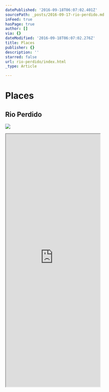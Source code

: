 ```yaml
---
datePublished: '2016-09-18T06:07:02.401Z'
sourcePath: _posts/2016-09-17-rio-perdido.md
inFeed: true
hasPage: true
author: []
via: {}
dateModified: '2016-09-18T06:07:02.276Z'
title: Places
publisher: {}
description: ''
starred: false
url: rio-perdido/index.html
_type: Article

---
```

# Places

## Rio Perdido
![](https://the-grid-user-content.s3-us-west-2.amazonaws.com/da0fd87e-59d0-49be-932d-dc0524805787.jpg)

<iframe src="https://the-grid.github.io/ed-userhtml/?g=eJylU02P0zAQvfdXjIK0TaQmTr9bmkSiiMNyWK2gcEEIufakcZvGwXbaLYj_zqQb1L2ivdkzz-_Ne7YTqU6gZOrl29Bo7bwsYVTKeokVRtUu8_OmEk7pypcDsAPCBvC7B3DiBva0z_cWUpDRDt2HEo9YObu-bPjugR_Rt8G3-PuK0CoH_yVmfbmXPlEFYNA1pmoxHZEwyB12OGJYUSNSknpKPsMiawRtPcaErioULsq5wK3Wh6hCx7D68eUzs_IQ7e2bp3x7LNPh3QmNJRPpaRTN73hd38t0OJ2PpsvFeDGOR-PFMvZadrIT1dyQ9IOWGKnKonFrzLVBv7MbrHp_fKlF0w44gP5zUH1a_Rsj3FuS7wfBKmFdjL2kDVqU3Npr1iclUXsgueNhYTBPvcK52r5l7Hw-3_wIfWSflH5EI5XU7HrKsuUknixn08ksns2noxnreM5KuiL1FnHcFWyhz6HDJ0eSvLRIl7sttTj8bLRDEMrhK2Vvfq45h5ScxVDtKoqLxDi83lq2KRDeHfkvVe2A8NAdgPfaOk4VwSGEUTycwdeWImE8S2p6xXX2SAiUsL3Af03iZS9kWjrQFWyKxljJLwP42JQXmA-ukgm75dl9nL-6ORXj" height="800" style=""></iframe>